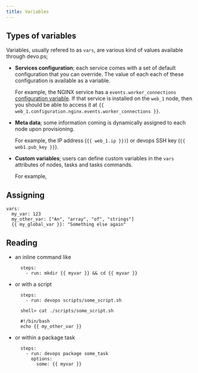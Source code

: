 ```yaml
---
title: Variables
---
```


## Types of variables

Variables, usually refered to as `vars`, are various kind of values available through devo.ps;

- **Services configuration**; each service comes with a set of default configuration that you can override. The value of each each of these configuration is available as a variable.

    For example, the NGINX service has a `events.worker_connections` [configuration variable](/services/nginx#configuration). If that service is installed on the `web_1` node, then you should be able to access it at `{{ web_1.configuration.nginx.events.worker_connections }}`.

- **Meta data**; some information coming is dynamically assigned to each node upon provisioning.

    For example, the IP address (`{{ web_1.ip }})`) or devops SSH key (`{{ web1.pub_key }}`).

- **Custom variables**; users can define custom variables in the `vars` attributes of nodes, tasks and tasks commands.

    For example, 

## Assigning

    vars:
      my_var: 123
      my_other_var: ["An", "array", "of", "strings"]
      {{ my_global_var }}: "Something else again"

<!-- ## Registry -->

## Reading

- an inline command like

        steps:
          - run: mkdir {{ myvar }} && cd {{ myvar }}

- or with a script

        steps:
          - run: devops scripts/some_script.sh

        shell> cat ./scripts/some_script.sh

        #!/bin/bash
        echo {{ my_other_var }}

- or within a package task

        steps:
          - run: devops package some_task
            options:
              some: {{ myvar }}

<!-- ## Scope -->
